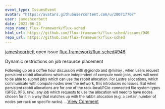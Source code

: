 ```yaml
---
event_type: IssuesEvent
avatar: "https://avatars.githubusercontent.com/u/20071770?"
user: jameshcorbett
date: 2022-06-23
repo_name: flux-framework/flux-sched
html_url: https://github.com/flux-framework/flux-sched/issues/946
repo_url: https://github.com/flux-framework/flux-sched
---
```


<a href='https://github.com/jameshcorbett' target='_blank'>jameshcorbett</a> open issue <a href='https://github.com/flux-framework/flux-sched/issues/946' target='_blank'>flux-framework/flux-sched#946</a>.

<p>Dynamic restrictions on job resource placement</p><small>Following up on a coffee hour discussion with @grondo and @milroy , when users request persistent rabbit allocations which are independent of compute node jobs, users will need to be able to submit jobs which can use the rabbit allocation. For Lustre allocations, which communicate with compute nodes over the network, this introduces no issues. But when persistent rabbit allocations are for one of the rack-local/PCIe-connected file system types (GFS2, XFS, raw), any job which requests to use the allocation will need to have nodes chosen for it in a way that matches up with the rabbit allocation (e.g. a certain number of nodes per rack on specific racks)....</small><a href='https://github.com/flux-framework/flux-sched/issues/946' target='_blank'>View Comment</a>